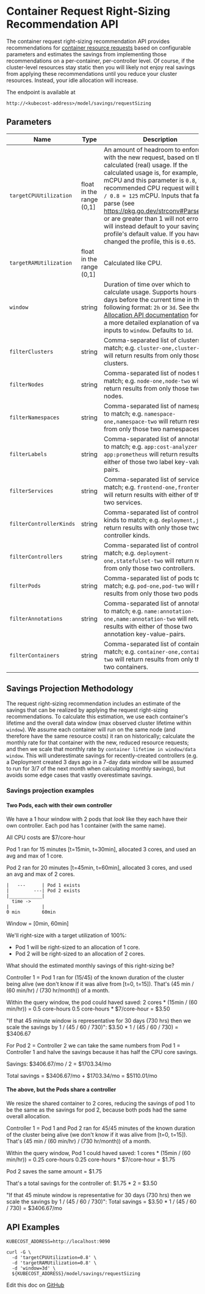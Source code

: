 Container Request Right-Sizing Recommendation API
==================================

The container request right-sizing recommendation API provides recommendations for
[container resource requests](https://kubernetes.io/docs/concepts/configuration/manage-resources-containers/)
based on configurable parameters and estimates the savings from implementing those recommendations
on a per-container, per-controller level. Of course, if the cluster-level resources stay static then
you will likely not enjoy real savings from applying these recommendations until you reduce
your cluster resources. Instead, your idle allocation will increase.

The endpoint is available at
```
http://<kubecost-address>/model/savings/requestSizing
```

## Parameters


| Name | Type | Description |
|------|------|-------------|
| `targetCPUUtilization` | float in the range (0,1] | An amount of headroom to enforce with the new request, based on the calculated (real) usage. If the calculated usage is, for example, 100 mCPU and this parameter is `0.8`, the recommended CPU request will be `100 / 0.8 = 125` mCPU. Inputs that fail to parse (see https://pkg.go.dev/strconv#ParseFloat) or are greater than 1 will not error; they will instead default to your savings profile's default value. If you have not changed the profile, this is  `0.65`.|
| `targetRAMUtilization` | float in the range (0,1] | Calculated like CPU. |
| `window` | string | Duration of time over which to calculate usage. Supports hours or days before the current time in the following format: `2h` or `3d`. See the [Allocation API documentation](https://github.com/kubecost/docs/blob/main/allocation.md#querying) for more a more detailed explanation of valid inputs to `window`. Defaults to `1d`. |
| `filterClusters` | string | Comma-separated list of clusters to match; e.g. `cluster-one,cluster-two` will return results from only those two clusters. |
| `filterNodes` | string | Comma-separated list of nodes to match; e.g. `node-one,node-two` will return results from only those two nodes. |
| `filterNamespaces` | string | Comma-separated list of namespaces to match; e.g. `namespace-one,namespace-two` will return results from only those two namespaces. |
| `filterLabels` | string | Comma-separated list of annotations to match; e.g. `app:cost-analyzer, app:prometheus` will return results with either of those two label key-value-pairs. |
| `filterServices` | string | Comma-separated list of services to match; e.g. `frontend-one,frontend-two` will return results with either of those two services. |
| `filterControllerKinds` | string | Comma-separated list of controller kinds to match; e.g. `deployment,job` will return results with only those two controller kinds. |
| `filterControllers` | string | Comma-separated list of controllers to match; e.g. `deployment-one,statefulset-two` will return results from only those two controllers. |
| `filterPods` | string | Comma-separated list of pods to match; e.g. `pod-one,pod-two` will return results from only those two pods. |
| `filterAnnotations` | string | Comma-separated list of annotations to match; e.g. `name:annotation-one,name:annotation-two` will return results with either of those two annotation key-value-pairs. |
| `filterContainers` | string | Comma-separated list of containers to match; e.g. `container-one,container-two` will return results from only those two containers. |


## Savings Projection Methodology

The request right-sizing recommendation includes an estimate of the savings that
can be realized by applying the request right-sizing recommendations. To
calculate this estimation, we use each container's lifetime and the overall data
window (max observed cluster lifetime within `window`). We assume each container
will run on the same node (and therefore have the same resource costs) it ran on
historically; calculate the monthly rate for that container with the new,
reduced resource requests; and then we scale that monthly rate by `container
lifetime in window/data window`. This will underestimate savings for
recently-created controllers (e.g. a Deployment created 3 days ago in a 7-day
data window will be assumed to run for 3/7 of the next month when calculating
monthly savings), but avoids some edge cases that vastly overestimate savings.

### Savings projection examples

#### Two Pods, each with their own controller

We have a 1 hour window with 2 pods that _look_ like they each have
their own controller. Each pod has 1 container (with the same name).

All CPU costs are $7/core-hour

Pod 1 ran for 15 minutes [t=15min, t=30min], allocated 3 cores, and
used an avg and max of 1 core.

Pod 2 ran for 20 minutes [t=45min, t=60min], allocated 3 cores, and
used an avg and max of 2 cores.

```
|   ---      | Pod 1 exists
|         ---| Pod 2 exists
|____________|
  time ->
|            |
0 min        60min
```

Window = [0min, 60min]

We'll right-size with a target utilization of 100%:
- Pod 1 will be right-sized to an allocation of 1 core.
- Pod 2 will be right-sized to an allocation of 2 cores.

What should the estimated monthly savings of this right-sizing be?

Controller 1 = Pod 1 ran for (15/45) of the known duration of the
cluster being alive (we don't know if it was alive from [t=0, t=15]).
That's (45 min / (60 min/hr) / (730 hr/month)) of a month.

Within the query window, the pod could haved saved:
2 cores * (15min / (60 min/hr)) = 0.5 core-hours
0.5 core-hours * $7/core-hour = $3.50

"If that 45 minute window is representative for 30 days (730 hrs)
then we scale the savings by 1 / (45 / 60 / 730)":
$3.50 * 1 / (45 / 60 / 730) = $3406.67

For Pod 2 = Controller 2 we can take the same numbers from Pod 1 =
Controller 1 and halve the savings because it has half the CPU core
savings.

Savings: $3406.67/mo / 2 = $1703.34/mo

Total savings = $3406.67/mo + $1703.34/mo = $5110.01/mo

#### The above, but the Pods share a controller

We resize the shared container to 2 cores, reducing the savings of
pod 1 to be the same as the savings for pod 2, because both pods had
the same overall allocation.

Controller 1 = Pod 1 and Pod 2 ran for 45/45 minutes of the known
duration of the cluster being alive (we don't know if it was alive
from [t=0, t=15]).
That's (45 min / (60 min/hr) / (730 hr/month)) of a month.

Within the query window, Pod 1 could haved saved:
1 cores * (15min / (60 min/hr)) = 0.25 core-hours
0.25 core-hours * $7/core-hour = $1.75

Pod 2 saves the same amount = $1.75

That's a total savings for the controller of:
$1.75 * 2 = $3.50

"If that 45 minute window is representative for 30 days (730 hrs)
then we scale the savings by 1 / (45 / 60 / 730)":
Total savings = $3.50 * 1 / (45 / 60 / 730) = $3406.67/mo

## API Examples

```
KUBECOST_ADDRESS=http://localhost:9090

curl -G \
  -d 'targetCPUUtilization=0.8' \
  -d 'targetRAMUtilization=0.8' \
  -d 'window=3d' \
  ${KUBECOST_ADDRESS}/model/savings/requestSizing
```

Edit this doc on [GitHub](https://github.com/kubecost/docs/blob/main/api-request-right-sizing.md)

<!--- {"article":"4407595919895","section":"4402829033367","permissiongroup":"1500001277122"} --->
